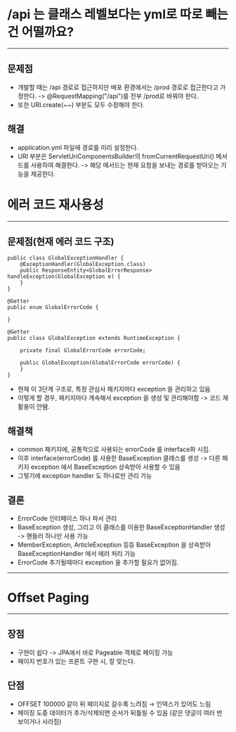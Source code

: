 # /api 는 클래스 레벨보다는 yml로 따로 빼는 건 어떨까요?

---
## 문제점

* 개발할 때는 /api 경로로 접근하지만 배포 환경에서는 /prod 경로로 접근한다고 가정한다. -> @RequestMapping("/api")를 전부 /prod로 바꿔야 한다.
* 또한 URI.create(~~) 부분도 모두 수정해야 한다.

## 해결

* application.yml 파일에 경로를 미리 설정한다.
* URI 부분은 ServletUriComponentsBuilder의 fromCurrentRequestUri() 메서드를 사용하여 해결한다. -> 해당 메서드는 현재 요청을 보내는 경로를 받아오는 기능을 제공한다. 

# 에러 코드 재사용성

---
## 문제점(현재 에러 코드 구조)

~~~
public class GlobalExceptionHandler {
    @ExceptionHandler(GlobalException.class)
    public ResponseEntity<GlobalErrorResponse> handleException(GlobalException e) {
    }
}

@Getter
public enum GlobalErrorCode {

}

@Getter
public class GlobalException extends RuntimeException {

    private final GlobalErrorCode errorCode;

    public GlobalException(GlobalErrorCode errorCode) {
    }
}
~~~

* 현재 이 3단계 구조로, 특정 관심사 패키지마다 exception 을 관리하고 있음
* 이렇게 할 경우, 패키지마다 계속해서 exception 을 생성 및 관리해야함 -> 코드 재활용이 안됌.

## 해결책

* common 패키지에, 공통적으로 사용되는 errorCode 를 interface화 시킴.
* 이후 interface(errorCode) 를 사용한 BaseException 클래스를 생성 -> 다른 패키지 exception 에서 BaseException 상속받아 사용할 수 있음
* 그렇기에 exception handler 도 하나로만 관리 가능

## 결론

* ErrorCode 인터페이스 하나 파서 관리
* BaseException 생성, 그리고 이 클래스를 이용한  BaseExceptionHandler 생성 -> 핸들러 하나만 사용 가능
* MemberException, ArticleException 등등 BaseException 을 상속받아 BaseExceptionHandler 에서 에러 처리 가능
* ErrorCode 추가될때마다 exception 을 추가할 필요가 없어짐.

---

# Offset Paging

--- 
## 장점
* 구현이 쉽다 -> JPA에서 바로 Pageable 객체로 페이징 가능
* 페이지 번호가 있는 프론트 구현 시, 잘 맞는다.

## 단점
* OFFSET 100000 같이 뒤 페이지로 갈수록 느려짐 → 인덱스가 있어도 느림
* 페이징 도중 데이터가 추가/삭제되면 순서가 뒤틀릴 수 있음 (같은 댓글이 여러 번 보이거나 사라짐)

